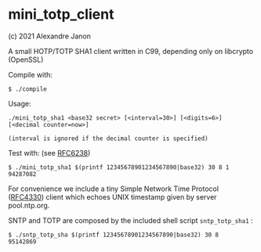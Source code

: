 # mini_totp_client

(c) 2021 Alexandre Janon <alex14fr at gmail dot com>

A small HOTP/TOTP SHA1 client written in C99, depending only on libcrypto (OpenSSL)

Compile with:

```
$ ./compile
```

Usage:

```
./mini_totp_sha1 <base32 secret> [<interval=30>] [<digits=6>] [<decimal counter=now>]

(interval is ignored if the decimal counter is specified)
```

Test with: (see [RFC6238](https://datatracker.ietf.org/doc/html/rfc6238#appendix-B))

```
$ ./mini_totp_sha1 $(printf 12345678901234567890|base32) 30 8 1
94287082
```

For convenience we include a tiny Simple Network Time Protocol ([RFC4330](https://datatracker.ietf.org/doc/html/rfc4330)) client which echoes UNIX timestamp given by server pool.ntp.org.

SNTP and TOTP are composed by the included shell script `sntp_totp_sha1` :

```
$ ./sntp_totp_sha $(printf 12345678901234567890|base32) 30 8
95142869
```



